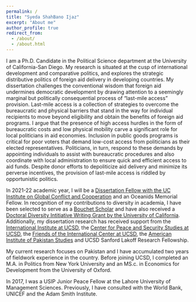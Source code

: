 ```yaml
---
permalink: /
title: "Syeda ShahBano Ijaz"
excerpt: "About me"
author_profile: true
redirect_from: 
  - /about/
  - /about.html
---
```


I am a Ph.D. Candidate in the Political Science department at the University of California-San Diego. My research is situated at the cusp of international development and comparative politics, and explores the strategic distributive politics of foreign aid delivery in developing countries. My dissertation challenges the conventional wisdom that foreign aid undermines democratic development by drawing attention to a seemingly marginal but politically consequential process of “last-mile access” provision. Last-mile access is a collection of strategies to overcome the bureaucratic and physical barriers that stand in the way for individual recipients to move beyond eligibility and obtain the benefits of foreign aid programs. I argue that the presence of high access hurdles in the form of bureaucratic costs and low physical mobility carve a significant role for local politicians in aid economies. Inclusion in public goods programs is critical for poor voters that demand low-cost access from politicians as their elected representatives. Politicians, in turn, respond to these demands by appointing individuals to assist with bureaucratic procedures and also coordinate with local administration to ensure quick and efficient access to aid funds. Despite donor efforts to depoliticize aid delivery and minimize its perverse incentives, the provision of last-mile access is riddled by opportunistic politics.

In 2021-22 academic year, I will be a [Dissertation Fellow with the UC Institute on Global Conflict and Cooperation](https://igcc.ucsd.edu/funding/who-igcc-funds/fellows.html) and an Oceanids Memorial Fellow. In recognition of my contributions to diversity in academia, I have been selected to serve as a [Bouchet Scholar](https://grad.ucsd.edu/diversity/programs/bouchet/index.html) and have also received a [Doctoral Diversity Intitiative Writing Grant by the University of California](https://www.ucop.edu/graduate-studies/initiatives-outreach/uc-hsi-ddi.html). Additionally, my dissertation research has received support from the [International Institute at UCSD](https://internationalinstitute.ucsd.edu), the [Center for Peace and Security Studies at UCSD](https://cpass.ucsd.edu), the [Friends of the International Center at UCSD](https://global.ucsd.edu/intl-community-support/friends/index.html), the [American Institute of Pakistan Studies](https://www.pakistanstudies-aips.org) and UCSD Sanford Lakoff Research Fellowship. 

My current research focuses on Pakistan and I have accumulated two years of fieldwork experience in the country. Before joining UCSD, I completed an M.A. in Politics from New York University and an MS.c. in Economics for Development from the University of Oxford. 

In 2017, I was a USIP Junior Peace Fellow at the Lahore University of Management Sciences. Previously, I have consulted with the World Bank, UNICEF and the Adam Smith Institute.  

